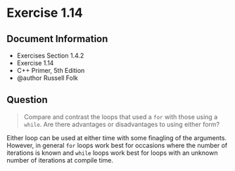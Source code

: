 # Exercise 1.14

## Document Information

- Exercises Section 1.4.2
- Exercise 1.14
- C++ Primer, 5th Edition
- @author Russell Folk

## Question

> Compare and contrast the loops that used a `for` with those using a `while`. Are there advantages or disadvantages to
using either form?

Either loop can be used at either time with some finagling of the arguments. However, in general `for` loops work best
for occasions where the number of iterations is known and `while` loops work best for loops with an unknown number of
iterations at compile time.
